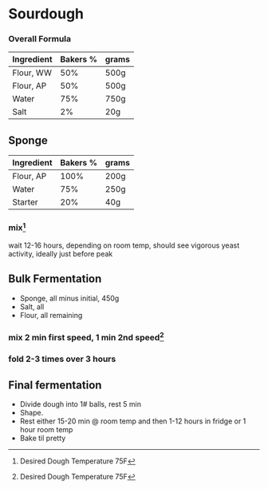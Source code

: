 # Sourdough
### Overall Formula
Ingredient | Bakers % | grams
 --------- | -------- | ----- 
 Flour, WW | 50%      | 500g 
 Flour, AP | 50%      | 500g
 Water     | 75%      | 750g 
 Salt      |  2%      | 20g  

## Sponge
Ingredient | Bakers % | grams
 --------- | -------- | ----- 
 Flour, AP | 100%     | 200g
 Water     | 75%      | 250g 
 Starter   | 20%      | 40g  

### mix[^1]
wait 12-16 hours, depending on room temp, should see vigorous yeast activity, ideally just before peak

## Bulk Fermentation
* Sponge, all minus initial, 450g
* Salt, all
* Flour, all remaining

### mix 2 min first speed, 1 min 2nd speed[^1]
### fold 2-3 times over 3 hours

## Final fermentation

* Divide dough into 1# balls, rest 5 min
* Shape.  
* Rest either 15-20 min @ room temp and then 1-12 hours in fridge or 1 hour room temp
* Bake til pretty

[^1]: Desired Dough Temperature 75F
